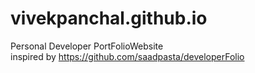 # vivekpanchal.github.io
Personal Developer PortFolioWebsite  
inspired by https://github.com/saadpasta/developerFolio
